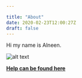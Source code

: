 ```yaml
---

title: "About"
date: 2020-02-23T12:00:27Z
draft: false
--- 
```


Hi my name is Alneen.

![alt text](https://external-content.duckduckgo.com/iu/?u=http%3A%2F%2F3.bp.blogspot.com%2F-f_Upf_Y7IBM%2FTrRE5Qs80AI%2FAAAAAAAAAFQ%2F56yYUMtNqRQ%2Fs1600%2Fcartoon%2Bfish.jpg&f=1&nofb=1 "Logo Title Text 1")


[**Help can be found here**](../help-me)
